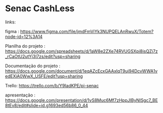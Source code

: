 # Senac CashLess


links:

figma : https://www.figma.com/file/jmdFmViYk3NUPQELAnRwuX/Totem?node-id=12%3A14

Planilha do projeto : https://docs.google.com/spreadsheets/d/1aW8e2ZXe74RVUGSXpi8isQZj7z_rCaOtU2utYj3I7zs/edit?usp=sharing

Documentação do projeto : https://docs.google.com/document/d/1eqAZcEcxGAAxlqT9uj94DcvWWA1vedEXiA0WwX_USFE/edit?usp=sharing

Trello: https://trello.com/b/Y9IadKPE/pi-senac

apresentação : https://docs.google.com/presentation/d/1vS8Muc6Mf7zHppJIByNISgc7_BE8tEv8/edit#slide=id.g1693ed56b86_0_44
